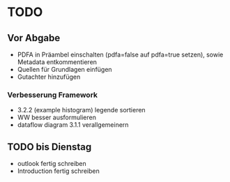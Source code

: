 # TODO

## Vor Abgabe

- PDFA in Präambel einschalten (pdfa=false auf pdfa=true setzen), sowie Metadata entkommentieren
- Quellen für Grundlagen einfügen
- Gutachter hinzufügen

### Verbesserung Framework

- 3.2.2 (example histogram) legende sortieren
- WW besser ausformulieren
- dataflow diagram 3.1.1 verallgemeinern

## TODO bis Dienstag

- outlook fertig schreiben
- Introduction fertig schreiben
